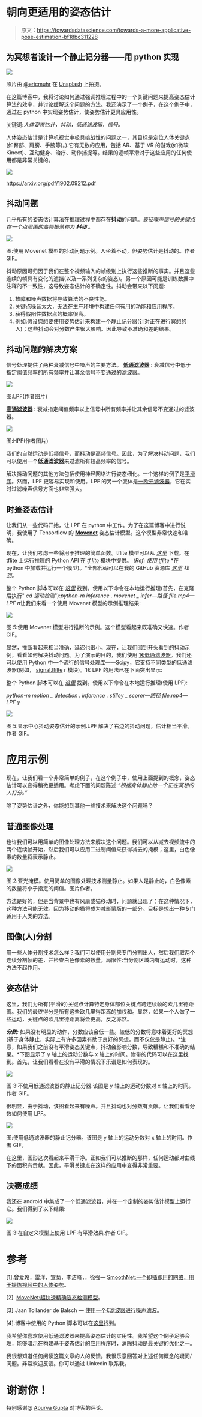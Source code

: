 # 朝向更适用的姿态估计

> 原文：<https://towardsdatascience.com/towards-a-more-applicative-pose-estimation-bf18bc311228>

## 为冥想者设计一个静止记分器——用 python 实现

![](img/c0f0d431cb225722688040ee4f8101c2.png)

照片由 [@ericmuhr](http://twitter.com/ericmuhr) 在 [Unsplash](https://unsplash.com/@ericmuhr) 上拍摄。

在这篇博客中，我将讨论如何通过强调推理过程中的一个关键问题来提高姿态估计算法的效率，并讨论缓解这个问题的方法。我还演示了一个例子，在这个例子中，通过在 python 中实现姿势估计，使姿势估计更具应用性。

关键词:*人体姿态估计，抖动，低通滤波器，信号。*

人体姿态估计是计算机视觉中极具挑战性的问题之一，其目标是定位人体关键点(如臀部、肩膀、手腕等)。).它有无数的应用，包括 AR、基于 VR 的游戏(如微软 Kinect)、互动健身、治疗、动作捕捉等。结果的逐帧平滑对于这些应用的任何使用都是非常关键的。

![](img/7b2ac6c805b56f63227530f1bc4d3148.png)

https://arxiv.org/pdf/1902.09212.pdf

## 抖动问题

几乎所有的姿态估计算法在推理过程中都存在**抖动**的问题。*表征噪声信号的关键点在一个点周围的高频振荡称为* ***抖动*** *。*

![](img/30fcb94b2ff7308f728c289cec118f0f.png)

图:使用 Movenet 模型的抖动问题示例。人坐着不动，但姿势估计是抖动的。作者 GIF。

抖动原因可归因于我们在整个视频输入的帧级别上执行这些推断的事实。并且这些连续的帧具有变化的遮挡(以及一系列复杂的姿态)。另一个原因可能是训练数据中注释的不一致性，这导致姿态估计的不确定性。抖动会带来以下问题:

1.  故障和噪声数据将导致算法的不良性能。
2.  关键点噪音太大，无法在生产环境中构建任何有用的功能和应用程序。
3.  获得假阳性数据点的概率很高。
4.  例如:假设您想要使用姿势估计来构建一个静止记分器(针对正在进行冥想的人)；这些抖动会对分数产生很大影响。因此导致不准确和差的结果。

## 抖动问题的解决方案

信号处理提供了两种衰减信号中噪声的主要方法。 [**低通滤波器**](https://en.wikipedia.org/wiki/Low-pass_filter) **:** 衰减信号中低于指定阈值频率的所有频率并让其余信号不变通过的滤波器。

![](img/d2f676327571c81585e57ff1bb20bc46.png)

图:LPF(作者图片)

[**高通滤波器**](https://en.wikipedia.org/wiki/High-pass_filter) **:** 衰减指定阈值频率以上信号中所有频率并让其余信号不变通过的滤波器。

![](img/3b60c72d188df11ea6e870c9a2d14aae.png)

图:HPF(作者图片)

我们的自然运动是低频信号，而抖动是高频信号。因此，为了解决抖动问题，我们可以使用一个**低通滤波器**来过滤所有较高频率的信号。

解决抖动问题的其他方法包括使用神经网络进行姿态细化。一个这样的例子是[平滑网](https://arxiv.org/abs/2112.13715)。然而，LPF 更容易实现和使用。LPF 的另一个变体是[一欧元滤波器](https://jaantollander.com/post/noise-filtering-using-one-euro-filter/)，它在实时过滤噪声信号方面也非常强大。

## 时差姿态估计

让我们从一些代码开始，让 LPF 在 python 中工作。为了在这篇博客中进行说明，我使用了 Tensorflow 的 [**Movenet**](https://www.tensorflow.org/hub/tutorials/movenet) 姿态估计模型。这个模型非常快速和准确。

现在，让我们考虑一些将用于推理的简单函数。tflite 模型可以从 [*这里*](https://tfhub.dev/google/lite-model/movenet/singlepose/thunder/tflite/float16/4?lite-format=tflite) 下载。在 tflite 上运行推理的 Python API 在 [*tf.lite*](https://www.tensorflow.org/lite/api_docs/python/tf/lite) 模块中提供。 *(Ref:* [*使用 tflite*](https://www.tensorflow.org/lite/guide/inference#load_and_run_a_model_in_python) *在 python 中加载并运行一个模型)。*全部代码可以在我的 GitHub 资源库 [*这里*](https://github.com/aakash2016/blog-codes/tree/master/motion-detection) *找到。*

整个 Python 脚本可以在 [*这里*](https://github.com/aakash2016/blog-codes/blob/master/motion-detection/inference/movenet_infer.py) 找到。使用以下命令在本地运行推理(首先，在克隆后执行" *cd 运动检测*"):*python-m inference . movenet _ infer—路径 file.mp4—LPF n*让我们来看一个使用 Movenet 模型的示例推理结果:

![](img/9039096dfd70ce53a248fc988776c25d.png)

图 5:使用 Movenet 模型进行推断的示例。这个模型看起来既准确又快速。作者 GIF。

显然，推断看起来相当准确，延迟也很小。现在，让我们回到开头看到的抖动示例，看看如何解决抖动问题。为了演示的目的，我们使用 [1€低通滤波器](https://jaantollander.com/post/noise-filtering-using-one-euro-filter/)。我们还可以使用 Python 中一个流行的信号处理库——Scipy，它支持不同类型的低通滤波器(例如， [signal.lfilte](https://docs.scipy.org/doc/scipy/reference/generated/scipy.signal.lfilter.html#scipy.signal.lfilter) r 模块)。1€ LPF 的用法已在下面突出显示:

整个 Python 脚本可以在 [*这里*](https://github.com/aakash2016/blog-codes/blob/master/motion-detection/inference/stillness_scorer.py) 找到。使用以下命令在本地运行推理(使用 LPF):

*python-m motion _ detection . inference . stilley _ scorer—路径 file.mp4—LPF y*

![](img/6623e1b9c3e140755c5ccd04e16beda2.png)

图 5:显示中心抖动姿态估计的示例.LPF 解决了右边的抖动问题，估计相当平滑。作者 GIF。

# 应用示例

现在，让我们看一个非常简单的例子，在这个例子中，使用上面提到的概念，姿态估计可以变得稍微更适用。考虑下面的问题陈述:*“根据身体静止给一个正在冥想的人打分。”*

除了姿势估计之外，你能想到其他一些技术来解决这个问题吗？

## 普通图像处理

也许我们可以用简单的图像处理方法来解决这个问题。我们可以从减去视频流中的两个连续帧开始，然后我们可以应用二进制阈值来获得减去的掩模；这里，白色像素的数量将表示静止。

![](img/c1b6397f7529841a8069572526a0c6c4.png)

图 2:亚光掩模。使用简单的图像处理技术测量静止。如果人是静止的，白色像素的数量将小于指定的阈值。图片作者。

方法是好的，但是当背景中也有风扇或猫移动时，问题就出现了；在这种情况下，这种方法可能无效。因为移动的猫将成为减影蒙版的一部分。目标是想出一种专门适用于人类的方法。

## 图像(人)分割

用一些人体分割技术怎么样？我们可以使用分割来专门分割出人，然后我们取两个连续分割帧的差，并检查白色像素的数量。局限性:当分割区域内有运动时，这种方法不起作用。

## 姿态估计

这里，我们为所有(平滑的)关键点计算特定身体部位关键点跨连续帧的欧几里德距离。我们的最终得分是所有这些欧几里得距离的加权和。显然，如果一个人做了一些运动，关键点的欧几里德距离将会更高，反之亦然。

***分数:*** 如果没有明显的动作，分数应该会低一些。较低的分数将意味着更好的冥想(基于身体静止，实际上有许多因素有助于良好的冥想，而不仅仅是静止)。*注意，如果我们之前没有平滑姿态关键点，抖动会影响分数，导致糟糕和不准确的结果。*下图显示了 y 轴上的运动分数与 x 轴上的时间。附带的代码可以在这里找到。首先，让我们看看在没有平滑的情况下乐谱是如何表现的。

![](img/66da3601f5f4ca942d04ce796915aa0f.png)

图 3:不使用低通滤波器的静止记分器.该图是 y 轴上的运动分数对 x 轴上的时间。作者 GIF。

很明显，由于抖动，该图看起来有噪声。并且抖动也对分数有贡献。让我们看看分数如何使用 LPF。

![](img/211b59335db1ea121e048948ea69f402.png)

图:使用低通滤波器的静止记分器。该图是 y 轴上的运动分数对 x 轴上的时间。作者 GIF。

在这里，图形这次看起来平滑干净。正如我们可以推断的那样，任何运动都对曲线下的面积有贡献。因此，平滑关键点在这样的应用中变得非常重要。

## 决赛成绩

我还在 android 中集成了一个低通滤波器，并在一个定制的姿势估计模型上运行它。我们得到了以下结果:

![](img/3245a518d10fe4d0544ae39b8ee21568.png)

图 3:在自定义模型上使用 LPF 有平滑效果.作者 GIF。

# 参考

[1].曾爱玲，雷洋，宣菊，李洁峰，，徐强— [SmoothNet:一个即插即用的网络，用于提炼视频中的人体姿势](https://arxiv.org/abs/2112.13715)。

[2]. [MoveNet:超快速精确姿态检测模型](https://www.tensorflow.org/hub/tutorials/movenet)。

[3].Jaan Tollander de Balsch — [使用一个€滤波器进行噪声滤波](https://jaantollander.com/post/noise-filtering-using-one-euro-filter/)。

[4].博客中使用的 Python 脚本可以在[这里](https://github.com/aakash2016/blog-codes)找到。

我希望你喜欢使用低通滤波器来提高姿态估计的实用性。我希望这个例子足够合理，能够暗示在构建基于姿态估计的应用程序时，消除抖动是最关键的优化之一。

我很想知道任何阅读这篇文章的人的反馈。我很乐意回答对上述任何概念的疑问/问题。非常欢迎反馈。你可以通过 Linkedin 联系我。

# 谢谢你！

特别感谢@ [Apurva Gupta](https://www.linkedin.com/in/apurvagup/) 对博客的评论。